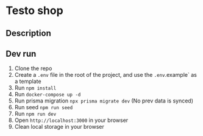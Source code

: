 # Testo shop

## Description

## Dev run

1. Clone the repo
2. Create a `.env` file in the root of the project, and use the `.env`.example` as a template
3. Run `npm install`
4. Run `docker-compose up -d`
5. Run prisma migration `npx prisma migrate dev` (No prev data is synced)
6. Run seed `npm run seed`
7. Run `npm run dev`
8. Open `http://localhost:3000` in your browser
9. Clean local storage in your browser